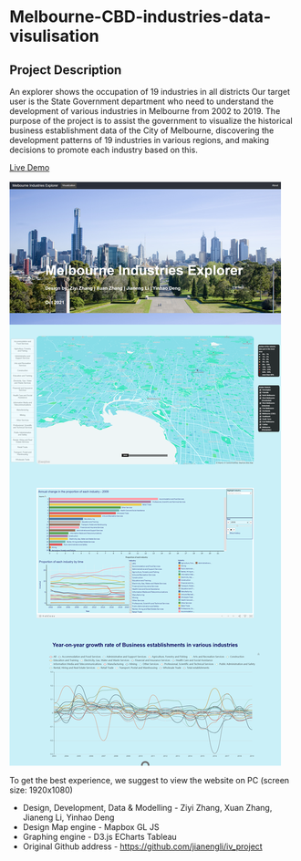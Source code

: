 # Melbourne-CBD-industries-data-visulisation

## Project Description
An explorer shows the occupation of 19 industries in all districts
Our target user is the State Government department who need to understand the development of various industries in Melbourne from 2002 to 2019. The purpose of the project is to assist the government to visualize the historical business establishment data of the City of Melbourne, discovering the development patterns of 19 industries in various regions, and making decisions to promote each industry based on this.


[Live Demo](http://iv-asst3.herokuapp.com)
<br>
<br>
![screenshot](https://github.com/YinhaoDeng/Melbourne-CBD-industries-data-visulisation/blob/main/Melbourne%20Industry%20Visulisation%20Project%20screenshot.png)


To get the best experience, we suggest to view the website on PC (screen size: 1920x1080)

- Design, Development, Data & Modelling - Ziyi Zhang, Xuan Zhang, Jianeng Li, Yinhao Deng
- Design  Map engine - Mapbox GL JS  
- Graphing engine - D3.js ECharts Tableau
- Original Github address - https://github.com/jianengli/iv_project
